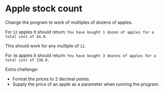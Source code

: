 # Apple stock count

Change the program to work of multiples of dozens of apples.

For `12` apples it should return: `You have bought 1 dozen of apples for a total cost of 54.0.`
  
This should work for any multiple of `12`.

For `36` apples it should return: `You have bought 3 dozens of apples for a total cost of 138.0.`

Extra challenge:

* Format the prices to 2 decimal points.
* Supply the price of an apple as a parameter when running the program.
